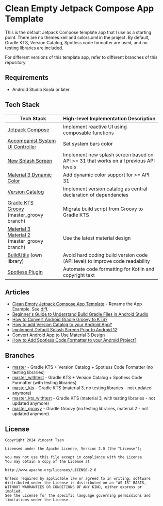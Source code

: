 # Clean Empty Jetpack Compose App Template

This is the default Jetpack Compose template app that I use as a starting point. There are no themes.xml and colors.xml in the project. By default, Gradle KTS, Version Catalog, Spotless code formatter are used, and no testing libraries are included.

For different versions of this template app, refer to different branches of this repository.

## Requirements
- Android Studio Koala or later

## Tech Stack
| Tech Stack | High-level Implementation Description |
| --- | --- |
| [Jetpack Compose](https://developer.android.com/jetpack/compose) | Implement reactive UI using composable functions | 
| [Accompanist System UI Controller](https://google.github.io/accompanist/systemuicontroller) | Set system bars color |
| [New Splash Screen](https://developer.android.com/develop/ui/views/launch/splash-screen) | Implement new splash screen based on API >= 31 that works on all previous API levels |
| [Material 3 Dynamic Color](https://m3.material.io/styles/color/dynamic-color/overview) | Add dynamic color support for >= API 31 |
| [Version Catalog](https://docs.gradle.org/current/userguide/platforms.html) | Implement version catalog as central declaration of dependencies |
| [Gradle KTS](https://docs.gradle.org/current/userguide/kotlin_dsl.html)<br>[Groovy](https://groovy-lang.org/) (master_groovy branch) | Migrate build script from Groovy to Gradle KTS |
| [Material 3](https://m3.material.io/)<br>[Material 2](https://m2.material.io/) (master_groovy branch) | Use the latest material design |
| [BuildUtils](https://github.com/vinchamp77/buildutils) (own library) | Avoid hard coding build version code (API level) to improve code readability |
| [Spotless Plugin](https://plugins.gradle.org/plugin/com.diffplug.gradle.spotless) | Automate code formatting for Kotlin and copyright text | 

## Articles
- [Clean Empty Jetpack Compose App Template](https://vtsen.hashnode.dev/clean-empty-jetpack-compose-app-template) - Rename the App Example. See [diff](https://github.com/vinchamp77/Demo_CleanEmptyCompose/commit/4f86b00ebfa04a91e830f312cfd6c442d23e885a).
- [Beginner's Guide to Understand Build Gradle Files in Android Studio](https://vtsen.hashnode.dev/beginners-guide-to-understand-build-gradle-files-in-android-studio)
- [How to Convert Android Gradle Groovy to KTS?](https://vtsen.hashnode.dev/how-to-convert-android-gradle-groovy-to-kts)
- [How to add Version Catalog to your Android App?](https://vtsen.hashnode.dev/how-to-add-version-catalog-to-your-android-app)
- [Implement Default Splash Screen Prior to Android 12](https://vtsen.hashnode.dev/implement-default-splash-screen-prior-to-android-12)
- [Convert Android App to Use Material 3 Design](https://vtsen.hashnode.dev/convert-android-app-to-use-material-3-design)
- [How to Add Spotless Code Formatter to your Android Project?](https://vtsen.hashnode.dev/how-to-add-spotless-code-formatter-to-your-android-project)

## Branches
- [master](https://github.com/vinchamp77/Demo_CleanEmptyCompose) - Gradle KTS + Version Catalog + Spotless Code Formatter (no testing libraries)
- [master_withtest](https://github.com/vinchamp77/Demo_CleanEmptyCompose/tree/master_withtest) - Gradle KTS + Version Catalog + Spotless Code Formatter (with testing libraries)
- [master_kts](https://github.com/vinchamp77/Demo_CleanEmptyCompose/tree/master_kts) - Gradle KTS (material 3, no testing libraries - not updated anymore)
- [master_kts_withtest](https://github.com/vinchamp77/Demo_CleanEmptyCompose/tree/master_kts_withtest) - Gradle KTS (material 3, with testing libraries - not updated anymore) 
- [master_groovy](https://github.com/vinchamp77/Demo_CleanEmptyCompose/tree/master_groovy) - Gradle Groovy (no testing libraries, material 2 - not updated anymore)

## License
```
Copyright 2024 Vincent Tsen

Licensed under the Apache License, Version 2.0 (the "License");

you may not use this file except in compliance with the License.
You may obtain a copy of the License at

http://www.apache.org/licenses/LICENSE-2.0

Unless required by applicable law or agreed to in writing, software
distributed under the License is distributed on an "AS IS" BASIS,
WITHOUT WARRANTIES OR CONDITIONS OF ANY KIND, either express or implied.
See the License for the specific language governing permissions and
limitations under the License.
```
